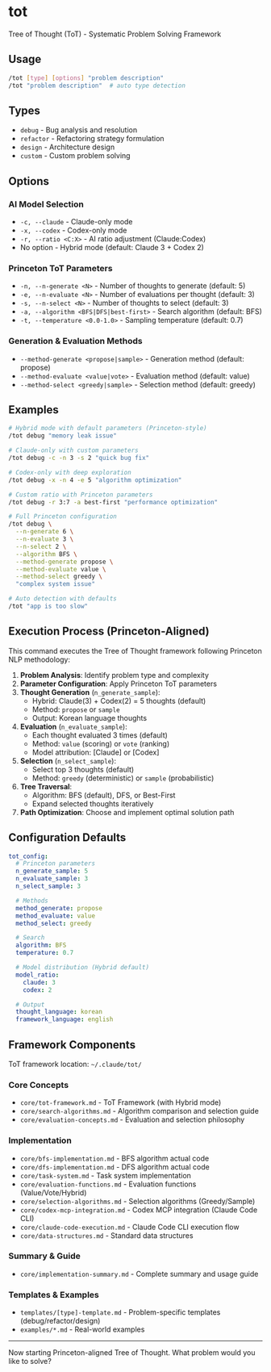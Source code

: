 # tot

Tree of Thought (ToT) - Systematic Problem Solving Framework

## Usage

```bash
/tot [type] [options] "problem description"
/tot "problem description"  # auto type detection
```

## Types

- `debug` - Bug analysis and resolution
- `refactor` - Refactoring strategy formulation
- `design` - Architecture design
- `custom` - Custom problem solving

## Options

### AI Model Selection
- `-c, --claude` - Claude-only mode
- `-x, --codex` - Codex-only mode
- `-r, --ratio <C:X>` - AI ratio adjustment (Claude:Codex)
- No option - Hybrid mode (default: Claude 3 + Codex 2)

### Princeton ToT Parameters
- `-n, --n-generate <N>` - Number of thoughts to generate (default: 5)
- `-e, --n-evaluate <N>` - Number of evaluations per thought (default: 3)
- `-s, --n-select <N>` - Number of thoughts to select (default: 3)
- `-a, --algorithm <BFS|DFS|best-first>` - Search algorithm (default: BFS)
- `-t, --temperature <0.0-1.0>` - Sampling temperature (default: 0.7)

### Generation & Evaluation Methods
- `--method-generate <propose|sample>` - Generation method (default: propose)
- `--method-evaluate <value|vote>` - Evaluation method (default: value)
- `--method-select <greedy|sample>` - Selection method (default: greedy)

## Examples

```bash
# Hybrid mode with default parameters (Princeton-style)
/tot debug "memory leak issue"

# Claude-only with custom parameters
/tot debug -c -n 3 -s 2 "quick bug fix"

# Codex-only with deep exploration
/tot debug -x -n 4 -e 5 "algorithm optimization"

# Custom ratio with Princeton parameters
/tot debug -r 3:7 -a best-first "performance optimization"

# Full Princeton configuration
/tot debug \
  --n-generate 6 \
  --n-evaluate 3 \
  --n-select 2 \
  --algorithm BFS \
  --method-generate propose \
  --method-evaluate value \
  --method-select greedy \
  "complex system issue"

# Auto detection with defaults
/tot "app is too slow"
```

## Execution Process (Princeton-Aligned)

This command executes the Tree of Thought framework following Princeton NLP methodology:

1. **Problem Analysis**: Identify problem type and complexity
2. **Parameter Configuration**: Apply Princeton ToT parameters
3. **Thought Generation** (`n_generate_sample`):
   - Hybrid: Claude(3) + Codex(2) = 5 thoughts (default)
   - Method: `propose` or `sample`
   - Output: Korean language thoughts
4. **Evaluation** (`n_evaluate_sample`):
   - Each thought evaluated 3 times (default)
   - Method: `value` (scoring) or `vote` (ranking)
   - Model attribution: [Claude] or [Codex]
5. **Selection** (`n_select_sample`):
   - Select top 3 thoughts (default)
   - Method: `greedy` (deterministic) or `sample` (probabilistic)
6. **Tree Traversal**:
   - Algorithm: BFS (default), DFS, or Best-First
   - Expand selected thoughts iteratively
7. **Path Optimization**: Choose and implement optimal solution path

## Configuration Defaults

```yaml
tot_config:
  # Princeton parameters
  n_generate_sample: 5
  n_evaluate_sample: 3
  n_select_sample: 3

  # Methods
  method_generate: propose
  method_evaluate: value
  method_select: greedy

  # Search
  algorithm: BFS
  temperature: 0.7

  # Model distribution (Hybrid default)
  model_ratio:
    claude: 3
    codex: 2

  # Output
  thought_language: korean
  framework_language: english
```

## Framework Components

ToT framework location: `~/.claude/tot/`

### Core Concepts
- `core/tot-framework.md` - ToT Framework (with Hybrid mode)
- `core/search-algorithms.md` - Algorithm comparison and selection guide
- `core/evaluation-concepts.md` - Evaluation and selection philosophy

### Implementation
- `core/bfs-implementation.md` - BFS algorithm actual code
- `core/dfs-implementation.md` - DFS algorithm actual code
- `core/task-system.md` - Task system implementation
- `core/evaluation-functions.md` - Evaluation functions (Value/Vote/Hybrid)
- `core/selection-algorithms.md` - Selection algorithms (Greedy/Sample)
- `core/codex-mcp-integration.md` - Codex MCP integration (Claude Code CLI)
- `core/claude-code-execution.md` - Claude Code CLI execution flow
- `core/data-structures.md` - Standard data structures

### Summary & Guide
- `core/implementation-summary.md` - Complete summary and usage guide

### Templates & Examples
- `templates/[type]-template.md` - Problem-specific templates (debug/refactor/design)
- `examples/*.md` - Real-world examples

---

Now starting Princeton-aligned Tree of Thought. What problem would you like to solve?